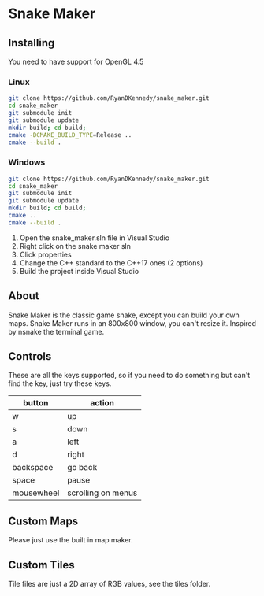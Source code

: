 # Snake Maker

## Installing

You need to have support for OpenGL 4.5

### Linux

```bash
git clone https://github.com/RyanDKennedy/snake_maker.git
cd snake_maker
git submodule init
git submodule update
mkdir build; cd build;
cmake -DCMAKE_BUILD_TYPE=Release ..
cmake --build .
```
### Windows

```bash
git clone https://github.com/RyanDKennedy/snake_maker.git
cd snake_maker
git submodule init
git submodule update
mkdir build; cd build;
cmake ..
cmake --build .
```
1. Open the snake_maker.sln file in Visual Studio
2. Right click on the snake maker sln
3. Click properties
4. Change the C++ standard to the C++17 ones (2 options)
5. Build the project inside Visual Studio

## About

Snake Maker is the classic game snake, except you can build your own maps.
Snake Maker runs in an 800x800 window, you can't resize it.
Inspired by nsnake the terminal game.

## Controls

These are all the keys supported, so if you need to do something but can't find the key, just try these keys.

| button | action |
|--------|--------|
| w | up |
| s | down |
| a | left |
| d | right |
| backspace | go back |
| space | pause |
| mousewheel | scrolling on menus |

## Custom Maps
Please just use the built in map maker.

## Custom Tiles
Tile files are just a 2D array of RGB values, see the tiles folder.

